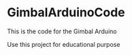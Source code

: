 # GimbalArduinoCode
This is the code for the Gimbal Arduino

Use this project for educational purpose

